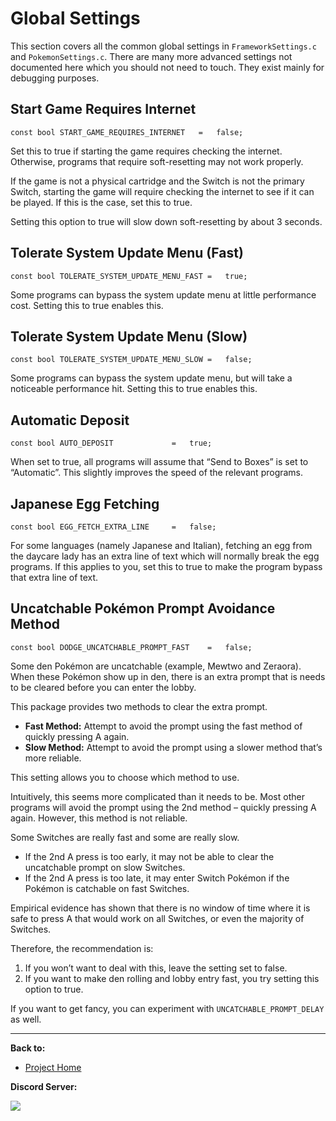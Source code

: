 # Global Settings

This section covers all the common global settings in `FrameworkSettings.c` and `PokemonSettings.c`. There are many more advanced settings not documented here which you should not need to touch. They exist mainly for debugging purposes.

## Start Game Requires Internet
```
const bool START_GAME_REQUIRES_INTERNET   =   false;
```
Set this to true if starting the game requires checking the internet. Otherwise, programs that require soft-resetting may not work properly.

If the game is not a physical cartridge and the Switch is not the primary Switch, starting the game will require checking the internet to see if it can be played. If this is the case, set this to true.

Setting this option to true will slow down soft-resetting by about 3 seconds. 

## Tolerate System Update Menu (Fast)
```
const bool TOLERATE_SYSTEM_UPDATE_MENU_FAST =   true;
```
Some programs can bypass the system update menu at little performance cost. Setting this to true enables this.

## Tolerate System Update Menu (Slow)
```
const bool TOLERATE_SYSTEM_UPDATE_MENU_SLOW =   false;
```
Some programs can bypass the system update menu, but will take a noticeable performance hit. Setting this to true enables this.

## Automatic Deposit
```
const bool AUTO_DEPOSIT             =   true;
```
When set to true, all programs will assume that “Send to Boxes” is set to “Automatic”. This slightly improves the speed of the relevant programs.

## Japanese Egg Fetching
```
const bool EGG_FETCH_EXTRA_LINE     =   false;
```
For some languages (namely Japanese and Italian), fetching an egg from the daycare lady has an extra line of text which will normally break the egg programs. If this applies to you, set this to true to make the program bypass that extra line of text.

## Uncatchable Pokémon Prompt Avoidance Method
```
const bool DODGE_UNCATCHABLE_PROMPT_FAST    =   false;
```
Some den Pokémon are uncatchable (example, Mewtwo and Zeraora). When these Pokémon show up in den, there is an extra prompt that is needs to be cleared before you can enter the lobby.

This package provides two methods to clear the extra prompt.
- **Fast Method:** Attempt to avoid the prompt using the fast method of quickly pressing A again.
- **Slow Method:** Attempt to avoid the prompt using a slower method that’s more reliable.

This setting allows you to choose which method to use.

Intuitively, this seems more complicated than it needs to be. Most other programs will avoid the prompt using the 2nd method – quickly pressing A again. However, this method is not reliable.

Some Switches are really fast and some are really slow.
- If the 2nd A press is too early, it may not be able to clear the uncatchable prompt on slow Switches.
- If the 2nd A press is too late, it may enter Switch Pokémon if the Pokémon is catchable on fast Switches.

Empirical evidence has shown that there is no window of time where it is safe to press A that would work on all Switches, or even the majority of Switches.

Therefore, the recommendation is:
1. If you won’t want to deal with this, leave the setting set to false.
2. If you want to make den rolling and lobby entry fast, you try setting this option to true.

If you want to get fancy, you can experiment with `UNCATCHABLE_PROMPT_DELAY` as well.




<hr>

**Back to:**
- [Project Home](/README.md)

**Discord Server:** 

[<img src="https://canary.discordapp.com/api/guilds/695809740428673034/widget.png?style=banner2">](https://discord.gg/cQ4gWxN)
